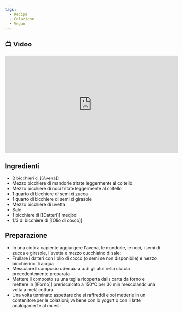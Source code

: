 ```yaml
---
tags:
  - Recipe
  - Colazione
  - Vegan
---
```



## 📺 Video

<div class="iframe-container">
  <iframe width="560" height="315" src="https://www.youtube.com/embed/n_dZ_MHKyng" title="YouTube video player" frameborder="0" allow="accelerometer; autoplay; clipboard-write; encrypted-media; gyroscope; picture-in-picture" allowfullscreen></iframe>
</div>

## Ingredienti
* 2 bicchieri di [[Avena]]
* Mezzo bicchiere di mandorle tritate leggermente al coltello
* Mezzo bicchiere di noci tritate leggermente al coltello
* 1 quarto di bicchiere di semi di zucca 
* 1 quarto di bicchiere di semi di girasole
* Mezzo bicchiere di uvetta
* Sale
* 1 bicchiere di [[Datteri]] medjool
* 1/3 di bicchiere di [[Olio di cocco]]

## Preparazione
* In una ciotola capiente aggiungere l'avena, le mandorle, le noci, i semi di zucca e girasole, l'uvetta e mezzo cucchiaino di sale;
* Frullare i datteri con l'olio di cocco (o semi se non disponibile) e mezzo bicchierino di acqua
* Mescolare il composto ottenuto a tutti gli altri nella ciotola precedentemente preparata
* Mettere il composto su una teglia ricoperta dalla carta da forno e mettere in [[Forno]] preriscaldato a 150°C per 30 min mescolando una volta a metà cottura
* Una volta terminato aspettare che si raffreddi e poi metterle in un contenitore per le colazioni; va bene con lo yogurt o con il latte analogamente al muesli
